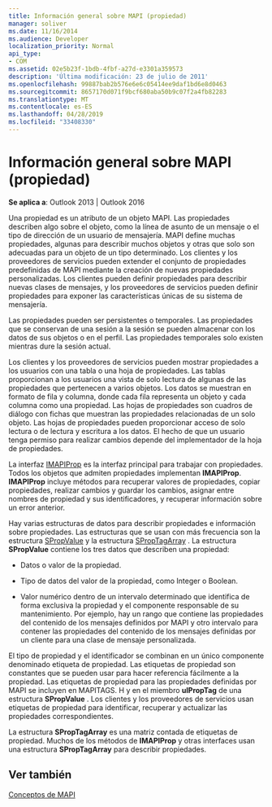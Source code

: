 ```yaml
---
title: Información general sobre MAPI (propiedad)
manager: soliver
ms.date: 11/16/2014
ms.audience: Developer
localization_priority: Normal
api_type:
- COM
ms.assetid: 02e5b23f-1bdb-4fbf-a27d-e3301a359573
description: 'Última modificación: 23 de julio de 2011'
ms.openlocfilehash: 99887bab2b576e6e6c05414ee9daf1bd6e8d0463
ms.sourcegitcommit: 8657170d071f9bcf680aba50b9c07f2a4fb82283
ms.translationtype: MT
ms.contentlocale: es-ES
ms.lasthandoff: 04/28/2019
ms.locfileid: "33408330"
---
```

# <a name="mapi-property-overview"></a>Información general sobre MAPI (propiedad)

  
  
**Se aplica a**: Outlook 2013 | Outlook 2016 
  
Una propiedad es un atributo de un objeto MAPI. Las propiedades describen algo sobre el objeto, como la línea de asunto de un mensaje o el tipo de dirección de un usuario de mensajería. MAPI define muchas propiedades, algunas para describir muchos objetos y otras que solo son adecuadas para un objeto de un tipo determinado. Los clientes y los proveedores de servicios pueden extender el conjunto de propiedades predefinidas de MAPI mediante la creación de nuevas propiedades personalizadas. Los clientes pueden definir propiedades para describir nuevas clases de mensajes, y los proveedores de servicios pueden definir propiedades para exponer las características únicas de su sistema de mensajería.
  
Las propiedades pueden ser persistentes o temporales. Las propiedades que se conservan de una sesión a la sesión se pueden almacenar con los datos de sus objetos o en el perfil. Las propiedades temporales solo existen mientras dure la sesión actual. 
  
Los clientes y los proveedores de servicios pueden mostrar propiedades a los usuarios con una tabla o una hoja de propiedades. Las tablas proporcionan a los usuarios una vista de solo lectura de algunas de las propiedades que pertenecen a varios objetos. Los datos se muestran en formato de fila y columna, donde cada fila representa un objeto y cada columna como una propiedad. Las hojas de propiedades son cuadros de diálogo con fichas que muestran las propiedades relacionadas de un solo objeto. Las hojas de propiedades pueden proporcionar acceso de solo lectura o de lectura y escritura a los datos. El hecho de que un usuario tenga permiso para realizar cambios depende del implementador de la hoja de propiedades.
  
La interfaz [IMAPIProp](imapipropiunknown.md) es la interfaz principal para trabajar con propiedades. Todos los objetos que admiten propiedades implementan **IMAPIProp**. **IMAPIProp** incluye métodos para recuperar valores de propiedades, copiar propiedades, realizar cambios y guardar los cambios, asignar entre nombres de propiedad y sus identificadores, y recuperar información sobre un error anterior. 
  
Hay varias estructuras de datos para describir propiedades e información sobre propiedades. Las estructuras que se usan con más frecuencia son la estructura [SPropValue](spropvalue.md) y la estructura [SPropTagArray](sproptagarray.md) . La estructura **SPropValue** contiene los tres datos que describen una propiedad: 
  
- Datos o valor de la propiedad.
    
- Tipo de datos del valor de la propiedad, como Integer o Boolean. 
    
- Valor numérico dentro de un intervalo determinado que identifica de forma exclusiva la propiedad y el componente responsable de su mantenimiento. Por ejemplo, hay un rango que contiene las propiedades del contenido de los mensajes definidos por MAPI y otro intervalo para contener las propiedades del contenido de los mensajes definidas por un cliente para una clase de mensaje personalizada. 
    
El tipo de propiedad y el identificador se combinan en un único componente denominado etiqueta de propiedad. Las etiquetas de propiedad son constantes que se pueden usar para hacer referencia fácilmente a la propiedad. Las etiquetas de propiedad para las propiedades definidas por MAPI se incluyen en MAPITAGS. H y en el miembro **ulPropTag** de una estructura **SPropValue** . Los clientes y los proveedores de servicios usan etiquetas de propiedad para identificar, recuperar y actualizar las propiedades correspondientes. 
  
La estructura **SPropTagArray** es una matriz contada de etiquetas de propiedad. Muchos de los métodos de **IMAPIProp** y otras interfaces usan una estructura **SPropTagArray** para describir propiedades. 
  
## <a name="see-also"></a>Ver también



[Conceptos de MAPI](mapi-concepts.md)

